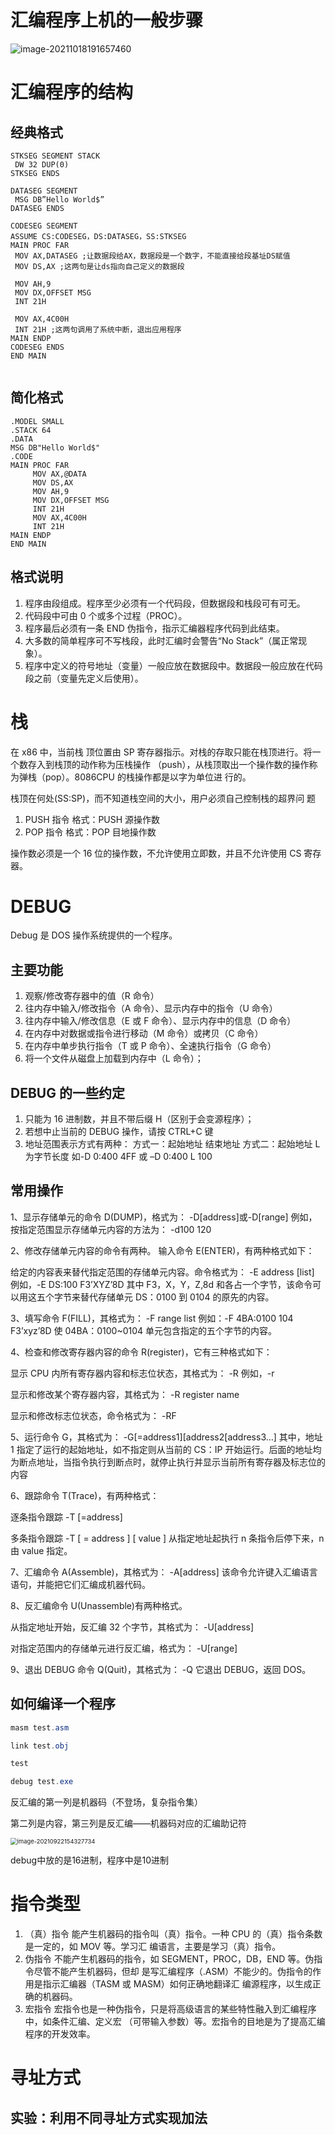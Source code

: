 # 汇编程序上机的一般步骤

 ![image-20211018191657460](PartB.汇编语言基础.assets/image-20211018191657460-16345648791631.png)



# 汇编程序的结构

## 经典格式

```assembly
STKSEG SEGMENT STACK
 DW 32 DUP(0)
STKSEG ENDS 

DATASEG SEGMENT
 MSG DB”Hello World$”
DATASEG ENDS 

CODESEG SEGMENT
ASSUME CS:CODESEG，DS:DATASEG，SS:STKSEG
MAIN PROC FAR
 MOV AX,DATASEG ;让数据段给AX，数据段是一个数字，不能直接给段基址DS赋值
 MOV DS,AX ;这两句是让ds指向自己定义的数据段
 
 MOV AH,9
 MOV DX,OFFSET MSG 
 INT 21H
 
 MOV AX,4C00H
 INT 21H ;这两句调用了系统中断，退出应用程序
MAIN ENDP
CODESEG ENDS
END MAIN 
 
```



## 简化格式

```assembly
.MODEL SMALL
.STACK 64
.DATA
MSG DB"Hello World$"
.CODE
MAIN PROC FAR
	 MOV AX,@DATA
	 MOV DS,AX
	 MOV AH,9
	 MOV DX,OFFSET MSG
	 INT 21H
	 MOV AX,4C00H
	 INT 21H
MAIN ENDP
END MAIN
```

## 格式说明

1. 程序由段组成。程序至少必须有一个代码段，但数据段和栈段可有可无。 
2. 代码段中可由 0 个或多个过程（PROC）。 
3. 程序最后必须有一条 END 伪指令，指示汇编器程序代码到此结束。
4. 大多数的简单程序可不写栈段，此时汇编时会警告“No Stack”（属正常现象）。
5. 程序中定义的符号地址（变量）一般应放在数据段中。数据段一般应放在代码段之前（变量先定义后使用）。 

# 栈

在 x86 中，当前栈 顶位置由 SP 寄存器指示。对栈的存取只能在栈顶进行。将一个数存入到栈顶的动作称为压栈操作 （push），从栈顶取出一个操作数的操作称为弹栈（pop）。8086CPU 的栈操作都是以字为单位进 行的。 

栈顶在何处(SS:SP)，而不知道栈空间的大小，用户必须自己控制栈的超界问 题

1. PUSH 指令 格式：PUSH 源操作数 
2.  POP 指令 格式：POP 目地操作数

操作数必须是一个 16 位的操作数，不允许使用立即数，并且不允许使用 CS 寄存 器。 

# DEBUG

Debug 是 DOS 操作系统提供的一个程序。

## 主要功能 

1. 观察/修改寄存器中的值（R 命令）
2. 往内存中输入/修改指令（A 命令）、显示内存中的指令（U 命令）
3. 往内存中输入/修改信息（E 或 F 命令）、显示内存中的信息（D 命令）
4. 在内存中对数据或指令进行移动（M 命令）或拷贝（C 命令） 
5. 在内存中单步执行指令（T 或 P 命令）、全速执行指令（G 命令）
6. 将一个文件从磁盘上加载到内存中（L 命令）； 

## DEBUG 的一些约定 

1. 只能为 16 进制数，并且不带后缀 H（区别于会变源程序）； 
2. 若想中止当前的 DEBUG 操作，请按 CTRL+C 键
3. 地址范围表示方式有两种： 方式一：起始地址 结束地址 方式二：起始地址 L 为字节长度 如-D 0:400 4FF 或 –D 0:400 L 100 

## 常用操作

1、显示存储单元的命令 D(DUMP)，格式为： -D[address]或-D[range] 例如，按指定范围显示存储单元内容的方法为： -d100 120 



2、修改存储单元内容的命令有两种。 输入命令 E(ENTER)，有两种格式如下： 

给定的内容表来替代指定范围的存储单元内容。命令格式为： -E address [list] 例如，-E DS:100 F3’XYZ’8D 其中 F3，X，Y，Z,8d 和各占一个字节，该命令可以用这五个字节来替代存储单元 DS：0100 到 0104 的原先的内容。 



3、填写命令 F(FILL)，其格式为： -F range list 例如：-F 4BA:0100 104 F3’xyz’8D 使 04BA：0100~0104 单元包含指定的五个字节的内容。



4、检查和修改寄存器内容的命令 R(register)，它有三种格式如下： 

显示 CPU 内所有寄存器内容和标志位状态，其格式为： -R 例如，-r 

显示和修改某个寄存器内容，其格式为： -R register name 

显示和修改标志位状态，命令格式为： -RF



5、运行命令 G，其格式为： -G[=address1][address2[address3…] 其中，地址 1 指定了运行的起始地址，如不指定则从当前的 CS：IP 开始运行。后面的地址均 为断点地址，当指令执行到断点时，就停止执行并显示当前所有寄存器及标志位的内容



6、跟踪命令 T(Trace)，有两种格式：

逐条指令跟踪 -T [=address] 

多条指令跟踪 -T [ = address ] [ value ] 从指定地址起执行 n 条指令后停下来，n 由 value 指定。



7、汇编命令 A(Assemble)，其格式为： -A[address] 该命令允许键入汇编语言语句，并能把它们汇编成机器代码。



8、反汇编命令 U(Unassemble)有两种格式。 

从指定地址开始，反汇编 32 个字节，其格式为： -U[address]

对指定范围内的存储单元进行反汇编，格式为： -U[range] 



9、退出 DEBUG 命令 Q(Quit)，其格式为： -Q 它退出 DEBUG，返回 DOS。







## 如何编译一个程序

```powershell
masm test.asm

link test.obj

test

debug test.exe
```

反汇编的第一列是机器码（不登场，复杂指令集）

第二列是内容，第三列是反汇编——机器码对应的汇编助记符

<img src="PartB.汇编语言基础.assets/image-20210922154327734.png" alt="image-20210922154327734" style="zoom: 67%;" />



debug中放的是16进制，程序中是10进制

# 指令类型

1) （真）指令 能产生机器码的指令叫（真）指令。一种 CPU 的（真）指令条数是一定的，如 MOV 等。学习汇 编语言，主要是学习（真）指令。 
2) 伪指令 不能产生机器码的指令，如 SEGMENT，PROC，DB，END 等。伪指令尽管不能产生机器码，但却 是写汇编程序（.ASM）不能少的。伪指令的作用是指示汇编器（TASM 或 MASM）如何正确地翻译汇 编源程序，以生成正确的机器码。 
3) 宏指令 宏指令也是一种伪指令，只是将高级语言的某些特性融入到汇编程序中，如条件汇编、定义宏 （可带输入参数）等。宏指令的目地是为了提高汇编程序的开发效率。 



# 寻址方式







## 实验：利用不同寻址方式实现加法









